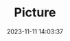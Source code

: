 ---
weight: 1
images:
- /images/edited/168.jpeg
title: Picture
date: 2023-11-11 14:03:37
tags:
- luminar
- work
---